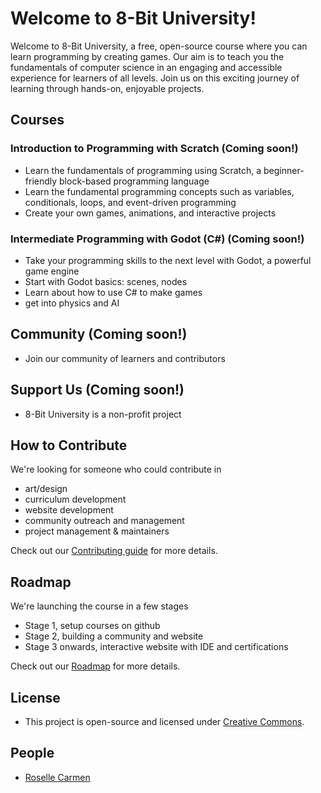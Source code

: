 # Welcome to 8-Bit University!

Welcome to 8-Bit University, a free, open-source course where you can learn programming by creating games. Our aim is to teach you the fundamentals of computer science in an engaging and accessible experience for learners of all levels. Join us on this exciting journey of learning through hands-on, enjoyable projects.

## Courses

### Introduction to Programming with Scratch (Coming soon!)
- Learn the fundamentals of programming using Scratch, a beginner-friendly block-based programming language
- Learn the fundamental programming concepts such as variables, conditionals, loops, and event-driven programming
- Create your own games, animations, and interactive projects

### Intermediate Programming with Godot (C#) (Coming soon!)

- Take your programming skills to the next level with Godot, a powerful game engine
- Start with Godot basics: scenes, nodes
- Learn about how to use C# to make games
- get into physics and AI

## Community (Coming soon!)
- Join our community of learners and contributors

## Support Us (Coming soon!)
- 8-Bit University is a non-profit project

## How to Contribute
We're looking for someone who could contribute in
- art/design
- curriculum development
- website development
- community outreach and management
- project management & maintainers

Check out our [Contributing guide](https://github.com/8bituniversity/.github/blob/main/CONTRIBUTING.md) for more details.

## Roadmap
We're launching the course in a few stages
- Stage 1, setup courses on github
- Stage 2, building a community and website
- Stage 3 onwards, interactive website with IDE and certifications

Check out our [Roadmap](https://github.com/8bituniversity/.github/blob/main/roadmap.md) for more details.

## License
- This project is open-source and licensed under [Creative Commons](https://github.com/8bituniversity/.github/blob/main/LICENSE.md).

## People
- [Roselle Carmen](https://github.com/aninternetian)
